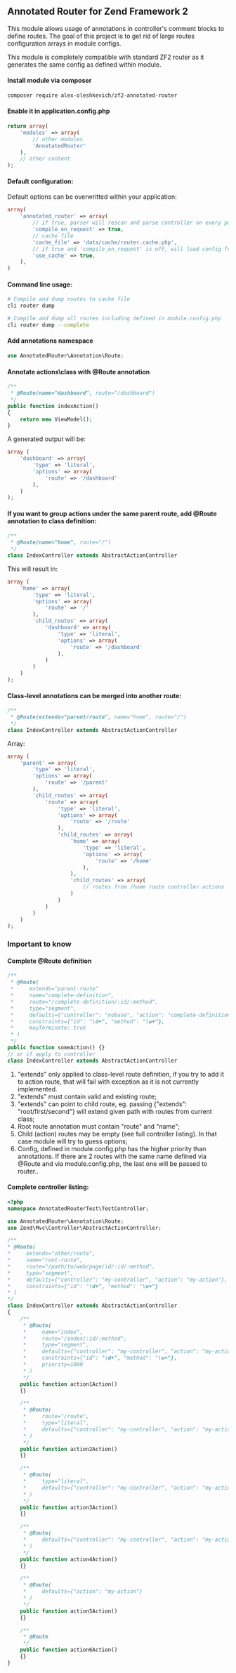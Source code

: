 ## Annotated Router for Zend Framework 2

This module allows usage of annotations in controller's comment blocks to define routes.
The goal of this project is to get rid of large routes configuration arrays in module configs.

This module is completely compatible with standard ZF2 router as it generates the same config as defined within module.

#### Install module via composer
```bash
composer require alex-oleshkevich/zf2-annotated-router
```

#### Enable it in application.config.php
```php
return array(
    'modules' => array(
        // other modules
        'AnnotatedRouter'
    ),
    // other content
);
```

#### Default configuration:
Default options can be overwritted within your application:
```php
array(
    'annotated_router' => array(
        // if true, parser will rescan and parse controller on every page request
        'compile_on_request' => true, 
        // cache file
        'cache_file' => 'data/cache/router.cache.php', 
        // if true and 'compile_on_request' is off, will load config from 'cache_file'
        'use_cache' => true,  
    ),
)
```

#### Command line usage:
```bash
# Compile and dump routes to cache file
cli router dump           

# Compile and dump all routes including defined in module.config.php
cli router dump --complete
```

#### Add annotations namespace
```php
use AnnotatedRouter\Annotation\Route;
```

#### Annotate actions\class with @Route annotation
```php
/**
 * @Route(name="dashboard", route="/dashboard")
 */
public function indexAction()
{
    return new ViewModel();
}
```
A generated output will be:
```php
array (
    'dashboard' => array(
        'type' => 'literal',
        'options' => array(
            'route' => '/dashboard'
        ),
    )
);
```

#### If you want to group actions under the same parent route, add @Route annotation to class definition:
```php
/**
 * @Route(name="home", route="/")
 */
class IndexController extends AbstractActionController
```
This will result in:
```php
array (
    'home' => array(
        'type' => 'literal',
        'options' => array(
            'route' => '/'
        ),
        'child_routes' => array(
            'dashboard' => array(
                'type' => 'literal',
                'options' => array(
                    'route' => '/dashboard'
                ),
            )
        )
    )
);
```

#### Class-level annotations can be merged into another route:
```php
/**
 * @Route(extends="parent/route", name="home", route="/")
 */
class IndexController extends AbstractActionController
```

Array:
```php
array (
    'parent' => array(
        'type' => 'literal',
        'options' => array(
            'route' => '/parent'
        ),
        'child_routes' => array(
            'route' => array(
                'type' => 'literal',
                'options' => array(
                    'route' => '/route'
                ),
                'child_routes' => array(
                    'home' => array(
                        'type' => 'literal',
                        'options' => array(
                            'route' => '/home'
                        ),
                    ),
                    'child_routes' => array(
                        // routes from /home route controller actions
                    )
                )
            )
        )
    )
);
```


### Important to know
#### Complete @Route definition
```php
/**
 * @Route(
 *     extends="parent-route"
 *     name="complete-definition",
 *     route="/complete-definition/:id/:method",
 *     type="segment",
 *     defaults={"controller": "nobase", "action": "complete-definition-action"},
 *     constraints={"id": "\d+", "method": "\w+"},
 *     mayTerminate: true
 * )
 */
public function someAction() {}
// or if apply to controller
class IndexController extends AbstractActionController
```

1. "extends" only applied to class-level route definition, if you try to add it to action route, that will fail with exception as it is not currently implemented.
2. "extends" must contain valid and existing route;
3. "extends" can point to child route, eg. passing {"extends": "root/first/second"} will extend given path with routes from current class;
4. Root route annotation must contain "route" and "name";
5. Child (action) routes may be empty (see full controller listing). In that case module will try to guess options;
5. Config, defined in module.config.php has the higher priority than annotations. If there are 2 routes with the same name defined via @Route and via module.config.php, the last one will be passed to router..

#### Complete controller listing:
```php
<?php
namespace AnnotatedRouterTest\TestController;

use AnnotatedRouter\Annotation\Route;
use Zend\Mvc\Controller\AbstractActionController;

/**
* @Route(
*     extends="other/route",
*     name="root-route",
*     route="/path/to/web/page/id/:id/:method",
*     type="segment",
*     defaults={"controller": "my-controller", "action": "my-action"},
*     constraints={"id": "\d+", "method": "\w+"}
* )
*/
class IndexController extends AbstractActionController
{
    /**
     * @Route(
     *     name="index",
     *     route="/index/:id/:method",
     *     type="segment",
     *     defaults={"controller": "my-controller", "action": "my-action"},
     *     constraints={"id": "\d+", "method": "\w+"},
     *     priority=1000
     * )
     */
    public function action1Action()
    {}

    /**
     * @Route(
     *     route="/route",
     *     type="literal",
     *     defaults={"controller": "my-controller", "action": "my-action"}
     * )
     */
    public function action2Action()
    {}

    /**
     * @Route(
     *     type="literal",
     *     defaults={"controller": "my-controller", "action": "my-action"}
     * )
     */
    public function action3Action()
    {}

    /**
     * @Route(
     *     defaults={"controller": "my-controller", "action": "my-action"}
     * )
     */
    public function action4Action()
    {}

    /**
     * @Route(
     *     defaults={"action": "my-action"}
     * )
     */
    public function action5Action()
    {}

    /**
     * @Route
     */
    public function action6Action()
    {}
}

```


